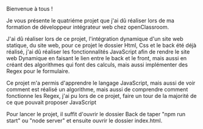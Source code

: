 Bienvenue à tous !

Je vous présente le quatriéme projet que j'ai dû réaliser lors de ma formation de développeur intégrateur web chez openClassroom.

J'ai dû réaliser lors de ce projet, l'intégration dynamique d'un site web statique, du site web, pour ce projet le dossier Html, Css et le back été déjà réalisé, j'ai dû réaliser les fonctionnalités JavaScript afin de rendre le site web Dynamique en faisant le lien entre le back et le front, mais aussi en créant des algorithmes qui font des calculs, mais aussi implémenter des Regex pour le formulaire.

Ce projet m'a permis d'apprendre le langage JavaScript, mais aussi de voir comment est réalisé un algorithme, mais aussi de comprendre comment fonctionne les Regex, j'ai pu lors de ce projet, faire un tour de la majorité de ce que pouvait proposer JavaScript

Pour lancer le projet, il suffit d'ouvrir le dossier Back de taper "npm run start" ou "node server" et ensuite ouvrir le dossier index.html.
